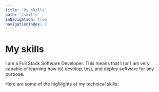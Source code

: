 ```yaml
---
title: 'My skills'
path: '/skills'
inNavigation: true
navigationIndex: 1
---
```


# My skills

I am a Full Stack Software Developer. This means that I (or I am very capable of learning how to) develop, test, and deploy software for any purpose.

Here are some of the highlights of my technical skills:

<stack>
  <skill-progress skill="JavaScript" description="Including modern language features, ecosystem, and client-side and server-side development" level="excellent"></skill-progress>

<skill-progress skill="TypeScript" level="excellent" /></skill-progress>

<skill-progress skill="React" description="Including frameworks and libraries such as Gatsby, Next.js, Redux, styled-components, and many more" level="excellent" /></skill-progress>

<skill-progress skill="GraphQL" description="Including GraphQL query language, GraphQL API design, and Apollo's client-side and server-side libraries" level="excellent" /></skill-progress>

<skill-progress skill="General developer skills" description="Including Unix shell, Git, continuous integration, continuous delivery" level="excellent" /></skill-progress>

<skill-progress skill="SQL databases" description="Including PostgreSQL and MySQL" level="good" /></skill-progress>

<skill-progress skill="NoSQL databases" description="Including MongoDB, Redis and Cassandra" level="good" /></skill-progress>

<skill-progress skill="React Native" level="good" /></skill-progress>

<skill-progress skill="Docker" level="good" /></skill-progress>

<skill-progress skill="Python" description="Including Django, FastAPI and Flask" level="good" /></skill-progress>

<skill-progress skill="Ruby" description="Including Ruby on Rails and Sinatra" level="good" /></skill-progress>

<skill-progress skill="Java" description="Including Spring" level="moderate" /></skill-progress>

<skill-progress skill="PHP" description="Including Laravel" level="moderate" /></skill-progress>
</stack>
